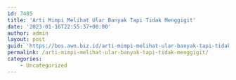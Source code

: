 ```yaml
---
id: 7485
title: 'Arti Mimpi Melihat Ular Banyak Tapi Tidak Menggigit'
date: '2023-01-16T22:55:37+00:00'
author: admin
layout: post
guid: 'https://bos.awn.biz.id/arti-mimpi-melihat-ular-banyak-tapi-tidak-menggigit/'
permalink: /arti-mimpi-melihat-ular-banyak-tapi-tidak-menggigit/
categories:
    - Uncategorized
---
```


